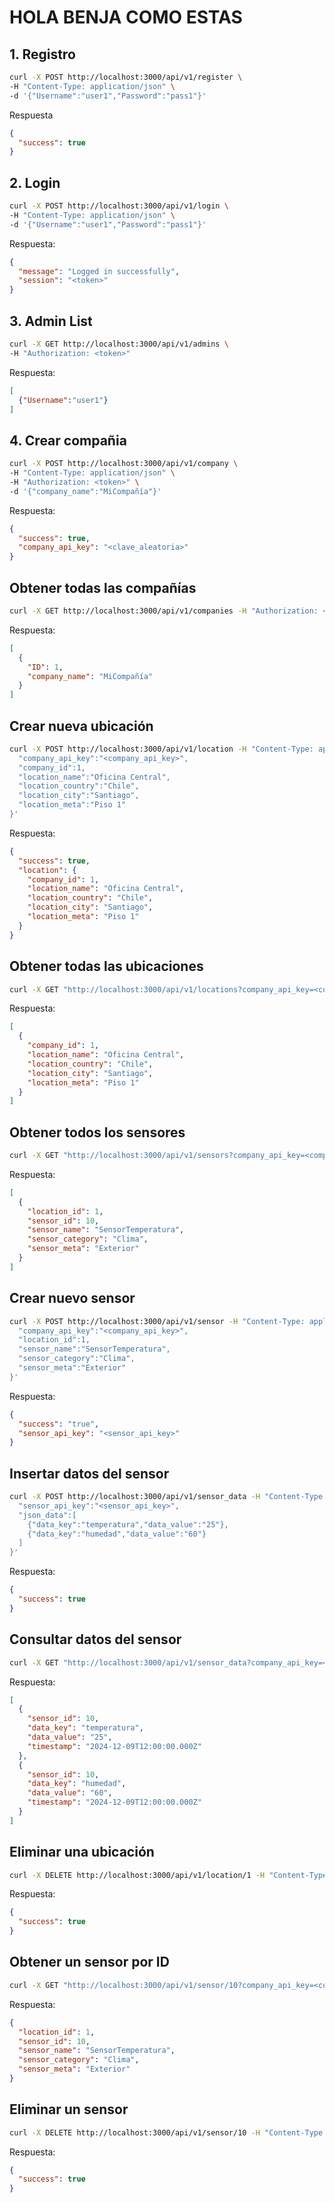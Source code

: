 # HOLA BENJA COMO ESTAS

## 1. Registro

```bash
curl -X POST http://localhost:3000/api/v1/register \
-H "Content-Type: application/json" \
-d '{"Username":"user1","Password":"pass1"}'
```

Respuesta
```json
{
  "success": true
}
```

## 2. Login

```bash
curl -X POST http://localhost:3000/api/v1/login \
-H "Content-Type: application/json" \
-d '{"Username":"user1","Password":"pass1"}'
```

Respuesta:
```json
{
  "message": "Logged in successfully",
  "session": "<token>"
}
```

## 3. Admin List

```bash
curl -X GET http://localhost:3000/api/v1/admins \
-H "Authorization: <token>"
```

Respuesta:
```json
[
  {"Username":"user1"}
]
```

## 4. Crear compañia
```bash
curl -X POST http://localhost:3000/api/v1/company \
-H "Content-Type: application/json" \
-H "Authorization: <token>" \
-d '{"company_name":"MiCompañía"}'
```

Respuesta:
```json
{
  "success": true,
  "company_api_key": "<clave_aleatoria>"
}
```

## Obtener todas las compañías

```bash
curl -X GET http://localhost:3000/api/v1/companies -H "Authorization: <token>"
```

Respuesta:
```json
[
  {
    "ID": 1,
    "company_name": "MiCompañía"
  }
]
```

## Crear nueva ubicación

```bash
curl -X POST http://localhost:3000/api/v1/location -H "Content-Type: application/json" -d '{
  "company_api_key":"<company_api_key>",
  "company_id":1,
  "location_name":"Oficina Central",
  "location_country":"Chile",
  "location_city":"Santiago",
  "location_meta":"Piso 1"
}'
```

Respuesta:
```json
{
  "success": true,
  "location": {
    "company_id": 1,
    "location_name": "Oficina Central",
    "location_country": "Chile",
    "location_city": "Santiago",
    "location_meta": "Piso 1"
  }
}
```

## Obtener todas las ubicaciones

```bash
curl -X GET "http://localhost:3000/api/v1/locations?company_api_key=<company_api_key>"
```

Respuesta:
```json
[
  {
    "company_id": 1,
    "location_name": "Oficina Central",
    "location_country": "Chile",
    "location_city": "Santiago",
    "location_meta": "Piso 1"
  }
]
```

## Obtener todos los sensores

```bash
curl -X GET "http://localhost:3000/api/v1/sensors?company_api_key=<company_api_key>"
```

Respuesta:
```json
[
  {
    "location_id": 1,
    "sensor_id": 10,
    "sensor_name": "SensorTemperatura",
    "sensor_category": "Clima",
    "sensor_meta": "Exterior"
  }
]
```

## Crear nuevo sensor

```bash
curl -X POST http://localhost:3000/api/v1/sensor -H "Content-Type: application/json" -d '{
  "company_api_key":"<company_api_key>",
  "location_id":1,
  "sensor_name":"SensorTemperatura",
  "sensor_category":"Clima",
  "sensor_meta":"Exterior"
}'
```

Respuesta:
```json
{
  "success": "true",
  "sensor_api_key": "<sensor_api_key>"
}
```

## Insertar datos del sensor

```bash
curl -X POST http://localhost:3000/api/v1/sensor_data -H "Content-Type: application/json" -d '{
  "sensor_api_key":"<sensor_api_key>",
  "json_data":[
    {"data_key":"temperatura","data_value":"25"},
    {"data_key":"humedad","data_value":"60"}
  ]
}'
```

Respuesta:
```json
{
  "success": true
}
```

## Consultar datos del sensor

```bash
curl -X GET "http://localhost:3000/api/v1/sensor_data?company_api_key=<company_api_key>&sensor_id=10&from=1670000000&to=1679999999"
```

Respuesta:
```json
[
  {
    "sensor_id": 10,
    "data_key": "temperatura",
    "data_value": "25",
    "timestamp": "2024-12-09T12:00:00.000Z"
  },
  {
    "sensor_id": 10,
    "data_key": "humedad",
    "data_value": "60",
    "timestamp": "2024-12-09T12:00:00.000Z"
  }
]
```

## Eliminar una ubicación

```bash
curl -X DELETE http://localhost:3000/api/v1/location/1 -H "Content-Type: application/json" -d '{"company_api_key":"<company_api_key>"}'
```

Respuesta:
```json
{
  "success": true
}
```

## Obtener un sensor por ID

```bash
curl -X GET "http://localhost:3000/api/v1/sensor/10?company_api_key=<company_api_key>"
```

Respuesta:
```json
{
  "location_id": 1,
  "sensor_id": 10,
  "sensor_name": "SensorTemperatura",
  "sensor_category": "Clima",
  "sensor_meta": "Exterior"
}
```

## Eliminar un sensor

```bash
curl -X DELETE http://localhost:3000/api/v1/sensor/10 -H "Content-Type: application/json" -d '{"company_api_key":"<company_api_key>"}'
```

Respuesta:
```json
{
  "success": true
}
```


